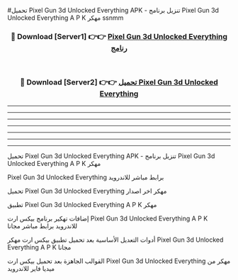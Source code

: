 #تحميل Pixel Gun 3d Unlocked Everything  APK - تنزيل برنامج Pixel Gun 3d Unlocked Everything  A P K مهكر ssnmm 



<div align="center">
<h3>🔴 Download [Server1] 👉👉 <a href="https://apkdownload10.web.app/?title=Pixel Gun 3d Unlocked Everything ">Pixel Gun 3d Unlocked Everything  رنامج</a></h3><br>

<h3>🔴 Download [Server2] 👉👉 <a href="https://apkdownload10.web.app/?title=Pixel Gun 3d Unlocked Everything ">تحميل Pixel Gun 3d Unlocked Everything  </a></h3>
</div>


----------------------------------------------------------

----------------------------------------------------------

----------------------------------------------------------

----------------------------------------------------------

----------------------------------------------------------

----------------------------------------------------------

----------------------------------------------------------

تحميل Pixel Gun 3d Unlocked Everything  APK - تنزيل برنامج Pixel Gun 3d Unlocked Everything  A P K مهكر

Pixel Gun 3d Unlocked Everything  برابط مباشر للاندرويد

تحميل Pixel Gun 3d Unlocked Everything  مهكر اخر اصدار

تطبيق Pixel Gun 3d Unlocked Everything  A P K مهكر

إضافات تهكير برنامج بيكس ارت Pixel Gun 3d Unlocked Everything  A P K للاندرويد برابط مباشر مجانا

أدوات التعديل الأساسية بعد تحميل تطبيق بيكس ارت مهكر Pixel Gun 3d Unlocked Everything  A P K مجانا

القوالب الجاهزة بعد تحميل بيكس ارت Pixel Gun 3d Unlocked Everything  مهكر من ميديا فاير للاندرويد


